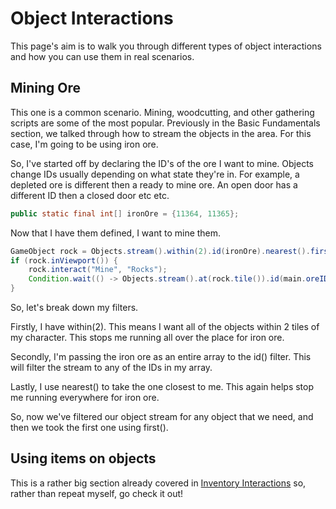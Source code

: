 # Object Interactions

This page's aim is to walk you through different types of object interactions and how you can use them in real scenarios.

## Mining Ore

This one is a common scenario. Mining, woodcutting, and other gathering scripts are some of the most popular.
Previously in the Basic Fundamentals section, we talked through how to stream the objects in the area. For this case, I'm going to be using iron ore.

So, I've started off by declaring the ID's of the ore I want to mine. Objects change IDs usually depending on what state they're in. For example, a depleted ore is different then a ready to mine ore.
An open door has a different ID then a closed door etc etc.

```java
public static final int[] ironOre = {11364, 11365};
```

Now that I have them defined, I want to mine them.

```java
GameObject rock = Objects.stream().within(2).id(ironOre).nearest().first();
if (rock.inViewport()) {
	rock.interact("Mine", "Rocks");
	Condition.wait(() -> Objects.stream().at(rock.tile()).id(main.oreIDs).isEmpty(), 150, 50);
}
```
So, let's break down my filters.

Firstly, I have within(2). This means I want all of the objects within 2 tiles of my character. This stops me running all over the place for iron ore.

Secondly, I'm passing the iron ore as an entire array to the id() filter. This will filter the stream to any of the IDs in my array.

Lastly, I use nearest() to take the one closest to me. This again helps stop me running everywhere for iron ore.

So, now we've filtered our object stream for any object that we need, and then we took the first one using first().


## Using items on objects

This is a rather big section already covered in [Inventory Interactions](/Fundamentals_In_Practice/InventoryInteractions) so, rather than repeat myself, go check it out!